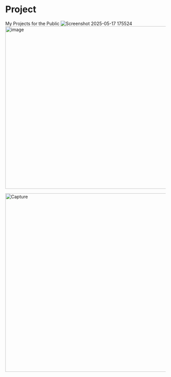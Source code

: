 # Project
My Projects for the Public
![Screenshot 2025-05-17 175524](https://github.com/user-attachments/assets/2b096270-8954-45be-9587-edc967d89a49)
<img width="703" height="510" alt="image" src="https://github.com/user-attachments/assets/ca6f4866-01bf-4181-9bbd-30d4004ebcb5" />

<img width="905" height="560" alt="Capture" src="https://github.com/user-attachments/assets/548ab8f7-e9ff-4dc5-8000-7eb3bfae369f" />
